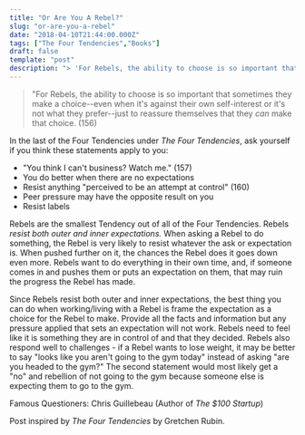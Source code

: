 ```yaml
---
title: "Or Are You A Rebel?"
slug: "or-are-you-a-rebel"
date: "2018-04-10T21:44:00.000Z"
tags: ["The Four Tendencies","Books"]
draft: false
template: "post"
description: "> 'For Rebels, the ability to choose is so important that sometimes they make a choice--even when it's against their own self-interest or it's not what they prefer--just to reassure themselves that..."
---
```


> "For Rebels, the ability to choose is so important that sometimes they make a choice--even when it's against their own self-interest or it's not what they prefer--just to reassure themselves that they *can* make that choice. (156)

In the last of the Four Tendencies under *The Four Tendencies*, ask yourself if you think these statements apply to you:

- "You think I can't business? Watch me." (157)
- You do better when there are no expectations
- Resist anything "perceived to be an attempt at control" (160)
- Peer pressure may have the opposite result on you
- Resist labels

Rebels are the smallest Tendency out of all of the Four Tendencies. Rebels *resist both outer and inner expectations.* When asking a Rebel to do something, the Rebel is very likely to resist whatever the ask or expectation is. When pushed further on it, the chances the Rebel does it goes down even more. Rebels want to do everything in their own time, and, if someone comes in and pushes them or puts an expectation on them, that may ruin the progress the Rebel has made.

Since Rebels resist both outer and inner expectations, the best thing you can do when working/living with a Rebel is frame the expectation as a choice for the Rebel to make. Provide all the facts and information but any pressure applied that sets an expectation will not work. Rebels need to feel like it is something they are in control of and that they decided. Rebels also respond well to challenges - if a Rebel wants to lose weight, it may be better to say "looks like you aren't going to the gym today" instead of asking "are you headed to the gym?" The second statement would most likely get a "no" and rebellion of not going to the gym because someone else is expecting them to go to the gym.

Famous Questioners: Chris Guillebeau (Author of *The $100 Startup*)


Post inspired by *The Four Tendencies* by Gretchen Rubin.
